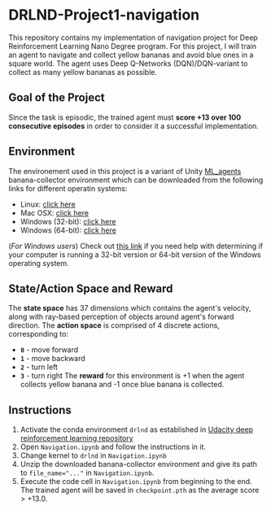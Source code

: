 # DRLND-Project1-navigation
This repository contains my implementation of navigation project for Deep Reinforcement Learning Nano Degree program. For this project, I will train an agent to navigate and collect yellow bananas and avoid blue ones in a square world. The agent uses Deep Q-Networks (DQN)/DQN-variant to collect as many yellow bananas as possible.

## Goal of the Project
Since the task is episodic, the trained agent must **score +13 over 100 consecutive episodes** in order to consider it a successful implementation.

## Environment
The environement used in this project is a variant of Unity [ML_agents ](https://github.com/Unity-Technologies/ml-agents) banana-collector environment which can be downloaded from the following links for different operatin systems:
   - Linux: [click here](https://s3-us-west-1.amazonaws.com/udacity-drlnd/P1/Banana/Banana_Linux.zip)
   - Mac OSX: [click here](https://s3-us-west-1.amazonaws.com/udacity-drlnd/P1/Banana/Banana.app.zip)
   - Windows (32-bit): [click here](https://s3-us-west-1.amazonaws.com/udacity-drlnd/P1/Banana/Banana_Windows_x86.zip)
   - Windows (64-bit): [click here](https://s3-us-west-1.amazonaws.com/udacity-drlnd/P1/Banana/Banana_Windows_x86_64.zip)

   (_For Windows users_) Check out [this link](https://support.microsoft.com/en-us/help/827218/how-to-determine-whether-a-computer-is-running-a-32-bit-version-or-64) if you need help with determining if your computer is running a 32-bit version or 64-bit version of the Windows operating system.

## State/Action Space and Reward
The **state space** has 37 dimensions which contains the agent's velocity, along with ray-based perception of objects around agent's forward direction.
The **action space** is comprised of 4 discrete actions, corresponding to:
- **`0`** - move forward
- **`1`** - move backward
- **`2`** - turn left
- **`3`** - turn right
The **reward** for this environment is +1 when the agent collects yellow banana and -1 once blue banana is collected.

## Instructions
1. Activate the conda environment `drlnd` as established in [Udacity deep reinforcement learning repository](https://github.com/udacity/deep-reinforcement-learning)
2. Open `Navigation.ipynb` and follow the instructions in it.
3. Change kernel to `drlnd` in `Navigation.ipynb`
4. Unzip the downloaded banana-collector environment and give its path to `file_name="..."` in `Navigation.ipynb`.
5. Execute the code cell in `Navigation.ipynb` from beginning to the end. The trained agent will be saved in `checkpoint.pth` as the average score > +13.0.

